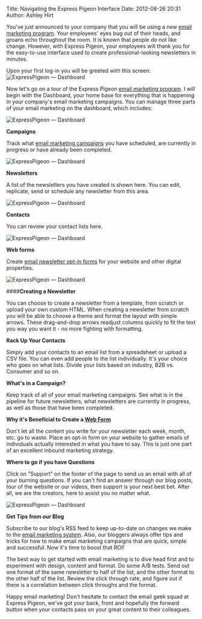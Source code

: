 Title: Navigating the Express Pigeon Interface
Date: 2012-08-26 20:31
Author: Ashley Hirt




You've just announced to your company that you will be using a new
[email marketing program](https://expresspigeon.com). Your employees' eyes bug out of their
heads, and groans echo throughout the room. It is known that people do
not like change. However, with Express Pigeon, your employees will thank
you for the easy-to-use interface used to create professional-looking
newsletters in minutes.

Upon your first log-in you will be greeted with this screen:
![ExpressPigeon — Dashboard](blog_images/2012/expresspigeonc2a0e28094c2a0dashboard1.jpg "ExpressPigeon — Dashboard")

Now let's go on a tour of the Express Pigeon [email marketing
program](https://expresspigeon.com). I will begin with the Dashboard, your home base for
everything that is happening in your company's email marketing
campaigns. You can manage three parts of your email marketing on the
dashboard, which includes:

![ExpressPigeon — Dashboard](blog_images/2012/expresspigeonc2a0e28094c2a0dashboard-2.jpg "ExpressPigeon — Dashboard")


**Campaigns**

Track what [email marketing campaigns](https://expresspigeon.com/tour) you have scheduled, are
currently in progress or have already been completed.

![ExpressPigeon — Dashboard](blog_images/2012/expresspigeonc2a0e28094c2a0dashboard2.jpg "ExpressPigeon — Dashboard")

**Newsletters**

A list of the newsletters you have created is shown here. You can edit,
replicate, send or schedule any newsletter from this area.

![ExpressPigeon — Dashboard](blog_images/2012/expresspigeonc2a0e28094c2a0dashboard-1.jpg "ExpressPigeon — Dashboard")


**Contacts**

You can review your contact lists here.

![ExpressPigeon — Dashboard](blog_images/2012/expresspigeonc2a0e28094c2a0dashboard-3.jpg "ExpressPigeon — Dashboard")


**Web forms**

Create [email newsletter opt-in forms](https://expresspigeon.com/tour) for
your website and other digital properties.

![ExpressPigeon — Dashboard](blog_images/2012/expresspigeonc2a0e28094c2a0newsletters.jpg "ExpressPigeon — Dashboard")


####**Creating a Newsletter**


You can choose to create a newsletter from a template, from scratch or
upload your own custom HTML. When creating a newsletter from scratch you
will be able to choose a theme and format the layout with simple arrows.
These drag-and-drop arrows readjust columns quickly to fit the text you
way you want it - no more fighting with formatting.

**Rack Up Your Contacts**

Simply add your contacts to an email list from a spreadsheet or upload a
CSV file. You can even add people to the list individually. It's your
choice who goes on what lists. Divide your lists based on industry, B2B
vs. Consumer and so on.

**What's in a Campaign?**

Keep track of all of your email marketing campaigns. See what is in the
pipeline for future newsletters, what newsletters are currently in
progress, as well as those that have been completed.

**Why it's Beneficial to Create a [Web Form]({filename}/creating-a-customized-opt-in-form-5-easy-steps.md)**

Don't let all the content you write for your newsletter each week,
month, etc. go to waste. Place an opt-in form on your website to gather
emails of individuals actually interested in what you have to say. This
is just one part of an excellent inbound marketing strategy.

**Where to go if you have Questions**

Click on "Support" on the footer of the page to send us an email with
all of your burning questions. If you can't find an answer through our
blog posts, tour of the website or our videos, then support is your next
best bet. After all, we are the creators, here to assist you no matter
what.

![ExpressPigeon — Dashboard](blog_images/2012/expresspigeonc2a0e28094c2a0support.jpg "ExpressPigeon — Dashboard")


**Get Tips from our Blog**

Subscribe to our blog's RSS feed to keep up-to-date on changes we make
to the [email marketing system](https://expresspigeon.com/support). Also, our
bloggers always offer tips and tricks for how to make email marketing
campaigns that are quick, simple and successful. Now it's time to boost
that ROI!

The best way to get started with email marketing is to dive head first
and to experiment with design, content and format. Do some A/B tests.
Send out one format of the same newsletter to half of the list, and the
other format to the other half of the list. Review the click through
rate, and figure out if there is a correlation between click throughs
and the format.

Happy email marketing! Don't hesitate to contact the email geek squad at
Express Pigeon, we've got your back, front and hopefully the forward
button when your contacts pass on your great content to their
colleagues.